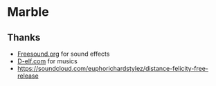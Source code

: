 # Marble

## Thanks
* [Freesound.org](https://freesound.org/) for sound effects
* [D-elf.com](https://www.d-elf.com/) for musics
* https://soundcloud.com/euphorichardstylez/distance-felicity-free-release